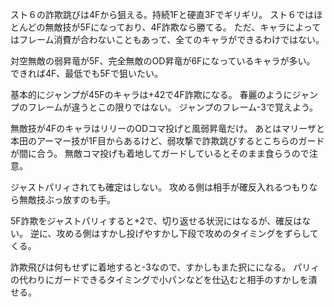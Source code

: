 スト６の詐欺跳びは4Fから狙える。持続1Fと硬直3Fでギリギリ。
スト６ではほとんどの無敵技が5Fになっており、4F詐欺なら勝てる。
ただ、キャラによってはフレーム消費が合わないこともあって、全てのキャラができるわけではない。

対空無敵の弱昇竜が5F、完全無敵のOD昇竜が6Fになっているキャラが多い。
できれば4F、最低でも5Fで狙いたい。

基本的にジャンプが45Fのキャラは+42で4F詐欺になる。
春麗のようにジャンプのフレームが違うとこの限りではない。
ジャンプのフレーム-3で覚えよう。

無敵技が4FのキャラはリリーのODコマ投げと風弱昇竜だけ。
あとはマリーザと本田のアーマー技が1F目からあるけど、弱攻撃で詐欺跳びするとこちらのガードが間に合う。
無敵コマ投げも着地してガードしているとそのまま食らうので注意。

ジャストパリィされても確定はしない。
攻める側は相手が確反入れるつもりなら無敵技ぶっ放すのも手。

5F詐欺をジャストパリィすると+2で、切り返せる状況にはなるが、確反はない。
逆に、攻める側はすかし投げやすかし下段で攻めのタイミングをずらしてくる。

詐欺飛びは何もせずに着地すると-3なので、すかしもまた択にになる。
パリィの代わりにガードできるタイミングで小パンなどを仕込むと相手のすかしを潰せる。
